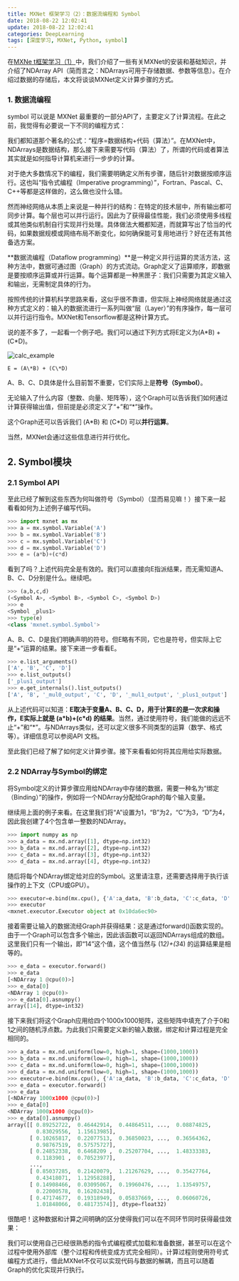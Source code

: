 ```yaml
---
title: MXNet 框架学习（2）：数据流编程和 Symbol
date: 2018-08-22 12:02:41
update: 2018-08-22 12:02:41
categories: DeepLearning
tags: [深度学习, MXNet, Python, symbol]
---
```


在[MXNe t框架学习（1）](https://murphypei.github.io/blog/2018/08/mxnet-install-ndarray.html)中，我们介绍了一些有关MXNet的安装和基础知识，并介绍了NDArray API（简而言之：NDArrays可用于存储数据、参数等信息）。在介绍过数据的存储后，本文将谈谈MXNet定义计算步骤的方式。

<!--more-->

### 1. 数据流编程

symbol 可以说是 MXNet 最重要的一部分API了，主要定义了计算流程。在此之前，我觉得有必要说一下不同的编程方式：

我们都知道那个著名的公式：“程序=数据结构+代码（算法）”。在MXNet中，NDArrays是数据结构，那么接下来需要写代码（算法）了，所谓的代码或者算法其实就是如何指导计算机来进行一步步的计算。

对于绝大多数情况下的编程，我们需要明确定义所有步骤，随后针对数据按顺序运行。这也叫“指令式编程（Imperative programming）”，Fortran、Pascal、C、C++等都是这样做的，这么做也没什么错。

然而神经网络从本质上来说是一种并行的结构：在特定的技术层中，所有输出都可同步计算。每个层也可以并行运行。因此为了获得最佳性能，我们必须使用多线程或其他类似机制自行实现并行处理。具体做法大概都知道，而就算写出了恰当的代码，如果数据规模或网络布局不断变化，如何确保能可复用地进行？好在还有其他备选方案。

**数据流编程（Dataflow programming）**是一种定义并行运算的灵活方法，这种方法中，数据可通过图（Graph）的方式流动。Graph定义了运算顺序，即数据是要按顺序运算或并行运算。每个运算都是一种黑匣子：我们只需要为其定义输入和输出，无需制定具体的行为。

按照传统的计算机科学思路来看，这似乎很不靠谱，但实际上神经网络就是通过这种方式定义的：输入的数据流进行一系列叫做“层（Layer）”的有序操作，每一层可以并行运行指令。MXNet和Tensorflow都是这种计算方式。

说的差不多了，一起看一个例子吧。我们可以通过下列方式将E定义为(A\*B) + (C\*D)。

![calc_example](/images/posts/dl/calc_example.png)

```
E = (A\*B) + (C\*D)
```

A、B、C、D具体是什么目前暂不重要，它们实际上是**符号（Symbol）**。

无论输入了什么内容（整数、向量、矩阵等），这个Graph可以告诉我们如何通过计算获得输出值，但前提是必须定义了“+”和“*”操作。

这个Graph还可以告诉我们 (A\*B) 和 (C\*D) 可以**并行运算**。

当然，MXNet会通过这些信息进行并行优化。

## 2. Symbol模块

### 2.1 Symbol API

至此已经了解到这些东西为何叫做符号（Symbol）（显而易见嘛！）接下来一起看看如何为上述例子编写代码。
```py
>>> import mxnet as mx
>>> a = mx.symbol.Variable('A')
>>> b = mx.symbol.Variable('B')
>>> c = mx.symbol.Variable('C')
>>> d = mx.symbol.Variable('D')
>>> e = (a*b)+(c*d)
```

看到了吗？上述代码完全是有效的。我们可以直接向E指派结果，而无需知道A、B、C、D分别是什么。继续吧。
```py
>>> (a,b,c,d)
(<Symbol A>, <Symbol B>, <Symbol C>, <Symbol D>)
>>> e
<Symbol _plus1>
>>> type(e)
<class 'mxnet.symbol.Symbol'>
```

A、B、C、D是我们明确声明的符号。但E略有不同，它也是符号，但实际上它是“+”运算的结果。接下来进一步看看E。
```py
>>> e.list_arguments()
['A', 'B', 'C', 'D']
>>> e.list_outputs()
['_plus1_output']
>>> e.get_internals().list_outputs()
['A', 'B', '_mul0_output', 'C', 'D', '_mul1_output', '_plus1_output']
```

从上述代码可以知道：**E取决于变量A、B、C、D，用于计算E的是一次求和操作，E实际上就是 (a\*b)+(c\*d) 的结果**。当然，通过使用符号，我们能做的远远不止“+”和“*”。与NDArrays类似，还可以定义很多不同类型的运算（数学、格式等）。详细信息可以参阅API 文档。

至此我们已经了解了如何定义计算步骤。接下来看看如何将其应用给实际数据。

### 2.2 NDArray与Symbol的绑定

将Symbol定义的计算步骤应用给NDArray中存储的数据，需要一种名为“绑定（Binding）”的操作，例如将一个NDArray分配给Graph的每个输入变量。

继续用上面的例子来看。在这里我们将“A”设置为1，“B”为2，“C”为3，“D”为4，因此我创建了4个包含单一整数的NDArray。
```py
>>> import numpy as np
>>> a_data = mx.nd.array([1], dtype=np.int32)
>>> b_data = mx.nd.array([2], dtype=np.int32)
>>> c_data = mx.nd.array([3], dtype=np.int32)
>>> d_data = mx.nd.array([4], dtype=np.int32)
```

随后将每个NDArray绑定给对应的Symbol。这里请注意，还需要选择用于执行该操作的上下文（CPU或GPU）。
```py
>>> executor=e.bind(mx.cpu(), {'A':a_data, 'B':b_data, 'C':c_data, 'D':d_data})
>>> executor
<mxnet.executor.Executor object at 0x10da6ec90>
```

接着需要让输入的数据流经Graph并获得结果：这是通过forward()函数实现的。由于一个Graph可以包含多个输出，因此该函数可以返回NDArrays组成的数组。这里我们只有一个输出，即“14”这个值，这个值当然与 (1*2)+(3*4) 的运算结果是相等的。

```py
>>> e_data = executor.forward()
>>> e_data
[<NDArray 1 @cpu(0)>]
>>> e_data[0]
<NDArray 1 @cpu(0)>
>>> e_data[0].asnumpy()
array([14], dtype=int32)
```

接下来我们将这个Graph应用给四个1000x1000矩阵，这些矩阵中填充了介于0和1之间的随机浮点数。为此我们只需要定义新的输入数据，绑定和计算过程是完全相同的。
```py
>>> a_data = mx.nd.uniform(low=0, high=1, shape=(1000,1000))
>>> b_data = mx.nd.uniform(low=0, high=1, shape=(1000,1000))
>>> c_data = mx.nd.uniform(low=0, high=1, shape=(1000,1000))
>>> d_data = mx.nd.uniform(low=0, high=1, shape=(1000,1000))
>>> executor=e.bind(mx.cpu(), {'A':a_data, 'B':b_data, 'C':c_data, 'D':d_data})
>>> e_data = executor.forward()
>>> e_data
[<NDArray 1000x1000 @cpu(0)>]
>>> e_data[0]
<NDArray 1000x1000 @cpu(0)>
>>> e_data[0].asnumpy()
array([[ 0.89252722,  0.46442914,  0.44864511, ...,  0.08874825,
         0.83029556,  1.15613985],
       [ 0.10265817,  0.22077513,  0.36850023, ...,  0.36564362,
         0.98767519,  0.57575727],
       [ 0.24852338,  0.6468209 ,  0.25207704, ...,  1.48333383,
         0.1183901 ,  0.70523977],
       ...,
       [ 0.85037285,  0.21420079,  1.21267629, ...,  0.35427764,
         0.43418071,  1.12958288],
       [ 0.14908466,  0.03095067,  0.19960476, ...,  1.13549757,
         0.22000578,  0.16202438],
       [ 0.47174677,  0.19318949,  0.05837669, ...,  0.06060726,
         1.01848066,  0.48173574]], dtype=float32)
```

很酷吧！这种数据和计算之间明确的区分使得我们可以在不同环节同时获得最佳效果：

我们可以使用自己已经很熟悉的指令式编程模式加载和准备数据，甚至可以在这个过程中使用外部库（整个过程和传统变成方式完全相同）。计算过程则使用符号式编程方式进行，借此MXNet不仅可以实现代码与数据的解耦，而且可以随着Graph的优化实现并行执行。